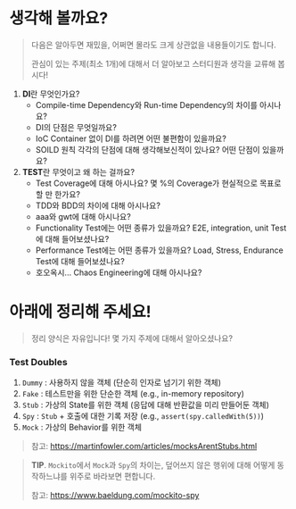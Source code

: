 # 생각해 볼까요?

> 다음은 알아두면 재밌을, 어쩌면 몰라도 크게 상관없을 내용들이기도 합니다.
>
> 관심이 있는 주제(최소 1개)에 대해서 더 알아보고 스터디원과 생각을 교류해 봅시다!

1. **DI**란 무엇인가요?
    - Compile-time Dependency와 Run-time Dependency의 차이를 아시나요?
    - DI의 단점은 무엇일까요?
    - IoC Container 없이 DI를 하려면 어떤 불편함이 있을까요?
    - SOILD 원칙 각각의 단점에 대해 생각해보신적이 있나요? 어떤 단점이 있을까요?
2. **TEST**란 무엇이고 왜 하는 걸까요?
    - Test Coverage에 대해 아시나요? 몇 %의 Coverage가 현실적으로 목표로 할 만 한가요?
    - TDD와 BDD의 차이에 대해 아시나요?
    - aaa와 gwt에 대해 아시나요?
    - Functionality Test에는 어떤 종류가 있을까요? E2E, integration, unit Test에 대해 들어보셨나요?
    - Performance Test에는 어떤 종류가 있을까요? Load, Stress, Endurance Test에 대해 들어보셨나요?
    - 호오옥시... Chaos Engineering에 대해 아시나요?

# 아래에 정리해 주세요!

> 정리 양식은 자유입니다! 몇 가지 주제에 대해서 알아오셨나요?

### Test Doubles

1. `Dummy` : 사용하지 않을 객체 (단순히 인자로 넘기기 위한 객체)
2. `Fake` : 테스트만을 위한 단순한 객체 (e.g., in-memory repository)
3. `Stub` : 가상의 State를 위한 객체 (응답에 대해 반환값을 미리 만들어둔 객체)
4. `Spy` : `Stub` + 호출에 대한 기록 저장 (e.g., `assert(spy.calledWith(5))`)
5. `Mock` : 가상의 Behavior를 위한 객체

> 참고: https://martinfowler.com/articles/mocksArentStubs.html

> **TIP**. `Mockito`에서 `Mock`과 `Spy`의 차이는,
> 덮어쓰지 않은 행위에 대해 어떻게 동작하느냐를 위주로 바라보면 편합니다.
>
> 참고: https://www.baeldung.com/mockito-spy
